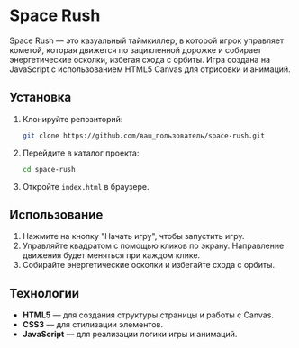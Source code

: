 # Space Rush

Space Rush — это казуальный таймкиллер, в которой игрок управляет кометой, которая движется по зацикленной дорожке и собирает энергетические осколки, избегая схода с орбиты. Игра создана на JavaScript с использованием HTML5 Canvas для отрисовки и анимаций.

## Установка

1. Клонируйте репозиторий:

   ```bash
   git clone https://github.com/ваш_пользователь/space-rush.git
   ```

2. Перейдите в каталог проекта:

   ```bash
   cd space-rush
   ```

3. Откройте `index.html` в браузере.

## Использование

1. Нажмите на кнопку "Начать игру", чтобы запустить игру.
2. Управляйте квадратом с помощью кликов по экрану. Направление движения будет меняться при каждом клике.
3. Собирайте энергетические осколки и избегайте схода с орбиты.

## Технологии

- **HTML5** — для создания структуры страницы и работы с Canvas.
- **CSS3** — для стилизации элементов.
- **JavaScript** — для реализации логики игры и анимаций.